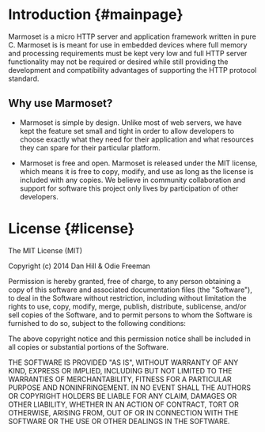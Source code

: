 Introduction {#mainpage}
============

Marmoset is a micro HTTP server and application framework written in pure C. Marmoset is
is meant for use in embedded devices where full memory and processing requirements must be
kept very low and full HTTP server functionality may not be required or desired while still
providing the development and compatibility advantages of supporting the HTTP protocol standard.

Why use Marmoset?
-----------------
* Marmoset is simple by design. Unlike most of web servers, we have kept the feature set small and
tight in order to allow developers to choose exactly what they need for their application and what
resources they can spare for their particular platform.

* Marmoset is free and open. Marmoset is released under the MIT license, which means it is free
to copy, modify, and use as long as the license is included with any copies. We believe in community
collaboration and support for software this project only lives by participation of other developers.

License {#license}
=======
The MIT License (MIT)

Copyright (c) 2014 Dan Hill & Odie Freeman

Permission is hereby granted, free of charge, to any person obtaining a copy
of this software and associated documentation files (the "Software"), to deal
in the Software without restriction, including without limitation the rights
to use, copy, modify, merge, publish, distribute, sublicense, and/or sell
copies of the Software, and to permit persons to whom the Software is
furnished to do so, subject to the following conditions:

The above copyright notice and this permission notice shall be included in all
copies or substantial portions of the Software.

THE SOFTWARE IS PROVIDED "AS IS", WITHOUT WARRANTY OF ANY KIND, EXPRESS OR
IMPLIED, INCLUDING BUT NOT LIMITED TO THE WARRANTIES OF MERCHANTABILITY,
FITNESS FOR A PARTICULAR PURPOSE AND NONINFRINGEMENT. IN NO EVENT SHALL THE
AUTHORS OR COPYRIGHT HOLDERS BE LIABLE FOR ANY CLAIM, DAMAGES OR OTHER
LIABILITY, WHETHER IN AN ACTION OF CONTRACT, TORT OR OTHERWISE, ARISING FROM,
OUT OF OR IN CONNECTION WITH THE SOFTWARE OR THE USE OR OTHER DEALINGS IN THE
SOFTWARE.
